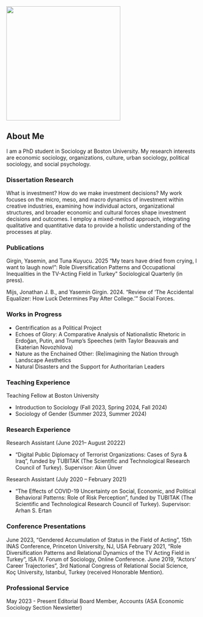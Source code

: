 
<img src="https://user-images.githubusercontent.com/101941078/192922194-5a75ba70-42a1-4767-9948-b1908ff122dd.jpg" width="300">

## About Me

I am a PhD student in Sociology at Boston University. My research interests are economic sociology, organizations, culture, urban sociology, political sociology, and social psychology. 

### Dissertation Research
What is investment? How do we make investment decisions? My work focuses on the micro, meso, and macro dynamics of investment within creative industries, examining how individual actors, organizational structures, and broader economic and cultural forces shape investment decisions and outcomes. I employ a mixed-method approach, integrating qualitative and quantitative data to provide a holistic understanding of the processes at play. 


### Publications
Girgin, Yasemin, and Tuna Kuyucu. 2025 “My tears have dried from crying, I want to laugh now!”: Role Diversification Patterns and Occupational Inequalities in the TV-Acting Field in Turkey" Sociological Quarterly (in press). 

Mijs, Jonathan J. B., and Yasemin Girgin. 2024. “Review of ‘The Accidental Equalizer: How Luck Determines Pay After College.’” Social Forces.

### Works in Progress
- Gentrification as a Political Project
- Echoes of Glory: A Comparative Analysis of Nationalistic Rhetoric in Erdoğan, Putin, and Trump’s Speeches (with Taylor Beauvais and Ekaterian Novozhilova)
- Nature as the Enchained Other: (Re)imagining the Nation through Landscape Aesthetics
- Natural Disasters and the Support for Authoritarian Leaders

### Teaching Experience
Teaching Fellow at Boston University 
- Introduction to Sociology (Fall 2023, Spring 2024, Fall 2024)
- Sociology of Gender (Summer 2023, Summer 2024)

  
### Research Experience	
Research Assistant (June 2021– August 20222)
- “Digital Public Diplomacy of Terrorist Organizations: Cases of Syra & Iraq”, funded by TUBITAK (The Scientific and Technological Research Council of Turkey).  Supervisor: Akın Ünver
  
Research Assistant (July 2020 – February 2021)
- “The Effects of COVID-19 Uncertainty on Social, Economic, and Political Behavioral Patterns: Role of Risk Perception”, funded by TUBITAK (The Scientific and Technological Research Council of Turkey). Supervisor: Arhan S. Ertan

### Conference Presentations
June 2023, “Gendered Accumulation of Status in the Field of Acting”, 15th INAS Conference, Princeton University, NJ, USA
February 2021, “Role Diversification Patterns and Relational Dynamics of the TV Acting Field in Turkey”, ISA IV. Forum of Sociology, Online Conference.
June 2019, “Actors’ Career Trajectories”, 3rd National Congress of Relational Social Science, Koç University, Istanbul, Turkey (received Honorable Mention).

### Professional Service	
May 2023 - Present 
Editorial Board Member, Accounts (ASA Economic Sociology Section Newsletter) 

